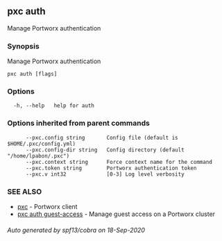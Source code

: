 ## pxc auth

Manage Portworx authentication

### Synopsis

Manage Portworx authentication

```
pxc auth [flags]
```

### Options

```
  -h, --help   help for auth
```

### Options inherited from parent commands

```
      --pxc.config string       Config file (default is $HOME/.pxc/config.yml)
      --pxc.config-dir string   Config directory (default "/home/lpabon/.pxc")
      --pxc.context string      Force context name for the command
      --pxc.token string        Portworx authentication token
      --pxc.v int32             [0-3] Log level verbosity
```

### SEE ALSO

* [pxc](pxc.md)	 - Portworx client
* [pxc auth guest-access](pxc_auth_guest-access.md)	 - Manage guest access on a Portworx cluster

###### Auto generated by spf13/cobra on 18-Sep-2020

